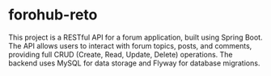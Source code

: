# forohub-reto
This project is a RESTful API for a forum application, built using Spring Boot. The API allows users to interact with forum topics, posts, and comments, providing full CRUD (Create, Read, Update, Delete) operations. The backend uses MySQL for data storage and Flyway for database migrations.
